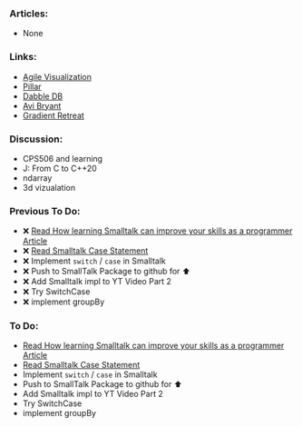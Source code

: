 ### Articles:

* None

### Links:

* [Agile Visualization](http://agilevisualization.com/)
* [Pillar](https://github.com/pillar-markup)
* [Dabble DB](https://en.wikipedia.org/wiki/Dabble_DB)
* [Avi Bryant](https://twitter.com/avibryant)
* [Gradient Retreat](https://gradientretreat.com/)

### Discussion:

* CPS506 and learning
* J: From C to C++20
* ndarray
* 3d vizualation 

### Previous To Do:

* :x: [Read How learning Smalltalk can improve your skills as a programmer Article](https://smalltalkrenaissance.wordpress.com/2016/07/19/how-learning-smalltalk-can-improve-your-skills-as-a-programmer/)
* :x: [Read Smalltalk Case Statement](https://wiki.c2.com/?SmalltalkCaseStatement)
* :x: Implement `switch` / `case` in Smalltalk
* :x: Push to SmallTalk Package to github for :arrow_up:
* :x: Add Smalltalk impl to YT Video Part 2
* :x: Try SwitchCase
* :x: implement groupBy

### To Do:

* [Read How learning Smalltalk can improve your skills as a programmer Article](https://smalltalkrenaissance.wordpress.com/2016/07/19/how-learning-smalltalk-can-improve-your-skills-as-a-programmer/)
* [Read Smalltalk Case Statement](https://wiki.c2.com/?SmalltalkCaseStatement)
* Implement `switch` / `case` in Smalltalk
* Push to SmallTalk Package to github for :arrow_up:
* Add Smalltalk impl to YT Video Part 2
* Try SwitchCase
* implement groupBy

